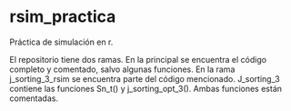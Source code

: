 # rsim_practica

Práctica de simulación en r. 

El repositorio tiene dos ramas. 
En la principal se encuentra el código completo y comentado, salvo algunas funciones.
En la rama j_sorting_3_rsim se encuentra parte del código mencionado. 
J_sorting_3 contiene las funciones Sn_t() y j_sorting_opt_3(). Ambas funciones están comentadas.

